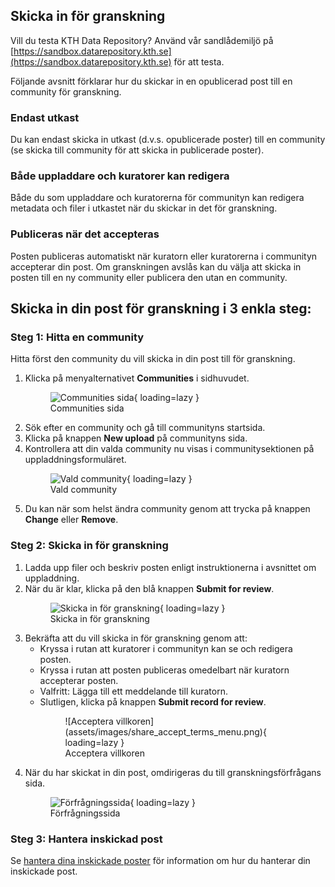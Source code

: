 ## Skicka in för granskning

Vill du testa KTH Data Repository? Använd vår sandlådemiljö på [https://sandbox.datarepository.kth.se](https://sandbox.datarepository.kth.se) för att testa.

Följande avsnitt förklarar hur du skickar in en opublicerad post till en community för granskning.

### Endast utkast

Du kan endast skicka in utkast (d.v.s. opublicerade poster) till en community (se skicka till community för att skicka in publicerade poster).

### Både uppladdare och kuratorer kan redigera

Både du som uppladdare och kuratorerna för communityn kan redigera metadata och filer i utkastet när du skickar in det för granskning.

### Publiceras när det accepteras

Posten publiceras automatiskt när kuratorn eller kuratorerna i communityn accepterar din post. Om granskningen avslås kan du välja att skicka in posten till en ny community eller publicera den utan en community.

## Skicka in din post för granskning i 3 enkla steg:

### Steg 1: Hitta en community

Hitta först den community du vill skicka in din post till för granskning.

1. Klicka på menyalternativet **Communities** i sidhuvudet.
        <figure markdown="span">
        ![Communities sida](assets/images/share_select_community.png){ loading=lazy }
        <figcaption>Communities sida</figcaption>
        </figure>
2. Sök efter en community och gå till communityns startsida.
3. Klicka på knappen **New upload** på communityns sida.
4. Kontrollera att din valda community nu visas i communitysektionen på uppladdningsformuläret.
        <figure markdown="span">
        ![Vald community](assets/images/share_deposit_selected_community_menu.png){ loading=lazy }
        <figcaption>Vald community</figcaption>
        </figure>
5. Du kan när som helst ändra community genom att trycka på knappen **Change** eller **Remove**.

### Steg 2: Skicka in för granskning

1. Ladda upp filer och beskriv posten enligt instruktionerna i avsnittet om uppladdning.
2. När du är klar, klicka på den blå knappen **Submit for review**.
        <figure markdown="span">
        ![Skicka in för granskning](assets/images/share_sidebar_options.png){ loading=lazy }
        <figcaption>Skicka in för granskning</figcaption>
        </figure>
3. Bekräfta att du vill skicka in för granskning genom att:
   - Kryssa i rutan att kuratorer i communityn kan se och redigera posten.
   - Kryssa i rutan att posten publiceras omedelbart när kuratorn accepterar posten.
   - Valfritt: Lägga till ett meddelande till kuratorn.
   - Slutligen, klicka på knappen **Submit record for review**.
        <figure markdown="span">
        ![Acceptera villkoren](assets/images/share_accept_terms_menu.png){ loading=lazy }
        <figcaption>Acceptera villkoren</figcaption>
        </figure>
4. När du har skickat in din post, omdirigeras du till granskningsförfrågans sida.
        <figure markdown="span">
        ![Förfrågningssida](assets/images/share_request_chat.png){ loading=lazy }
        <figcaption>Förfrågningssida</figcaption>
        </figure>

### Steg 3: Hantera inskickad post

Se [hantera dina inskickade poster](./manage_submissions.md) för information om hur du hanterar din inskickade post.
